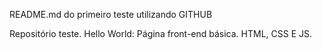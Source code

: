 README.md do primeiro teste utilizando GITHUB

Repositório teste. 
Hello World: Página front-end básica.
HTML, CSS E JS.